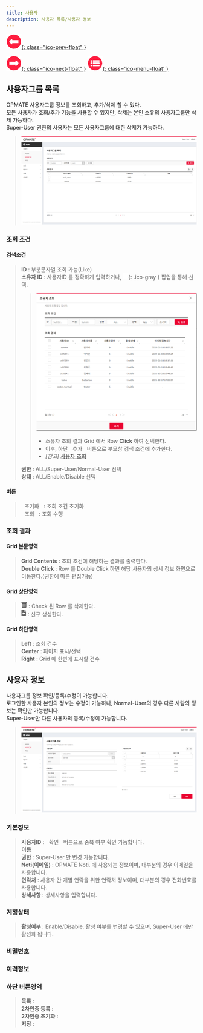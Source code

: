 ```yaml
---
title: 사용자
description: 사용자 목록/사용자 정보
---
```


<link rel="stylesheet" type="text/css" href="../css/opme.css">

<!-- Defined -->
[usergrp-lst]: img/usergrp-lst.png
[usergrp-dtl]: img/usergrp-dtl.png
[popup-user-lst]: img/popup-user-lst.png
[ico-search]: img/icon/ico-search.png
[ico-del]: img/icon/ico-del.png
[ico-add]: img/icon/ico-add.png  
[popup-user]: PopupUser.md

<!-- Floating Menu -->
[user]: User.md "사용자"
[index]: index.md "목차"
[role]: Role.md "역할"
[ico-prev]: img/icon/ico-prev.png
[ico-menu]: img/icon/ico-menu.png
[ico-next]: img/icon/ico-next.png
[![이전][ico-prev]{: class="ico-prev-float" }](User.md "사용자")
<!--[![목차](img/icon/ico-menu.png){: class="ico-menu-float" }](index.md "녹차")-->
[![다음][ico-next]{: class="ico-next-float" }][role]
[![목차](img/icon/ico-menu.png){: class='ico-menu-float' }](/index.md)

## 사용자그룹 목록
OPMATE 사용자그룹 정보를 조회하고, 추가/삭제 할 수 있다.  
모든 사용자가 조회/추가 기능을 사용할 수 있지만, 삭제는 본인 소유의 사용자그룹만 삭제 가능하다.  
Super-User 권한의 사용자는 모든 사용자그룹에 대한 삭제가 가능하다.

>![사용자그룹 목록][usergrp-lst]

### 조회 조건

#### 검색조건
>**ID** : 부분문자열 조회 가능(Like)  
>**소유자 ID** : 사용자ID 를 정확하게 입력하거나, ![소유자 조회][ico-search]{: .ico-gray } 팝업을 통해 선택.  
>> ![소유자 조회][popup-user-lst]  
>> - 소유자 조회 결과 Grid 에서 Row **Click** 하여 선택한다.  
>> - 이후, 하단 <kbd class="btn-red">&nbsp;추가&nbsp;</kbd> 버튼으로 부모창 검색 조건에 추가한다.  
>> - *[참고]* [사용자 조회][popup-user]  
> 
>**권한** : ALL/Super-User/Normal-User 선택  
>**상태** : ALL/Enable/Disable 선택  

#### 버튼
><kbd class="btn-gray">&nbsp;초기화&nbsp;</kbd> : 조회 조건 초기화  
<kbd class="btn-red">&nbsp;조회&nbsp;</kbd> : 조회 수행  
 
### 조회 결과

#### Grid 본문영역
>**Grid Contents** : 조회 조건에 해당하는 결과를 출력한다.  
**Double Click** : Row 를 Double Click 하면 해당 사용자의 상세 정보 화면으로 이동한다.(권한에 따른 편집가능)  
 
#### Grid 상단영역  
> ![삭제][ico-del] : Check 된 Row 를 삭제한다.   
![추가/등록][ico-add] : 신규 생성한다.
 
#### Grid 하단영역
>**Left** : 조회 건수  
**Center** : 페이지 표시/선택  
**Right** : Grid 에 한번에 표시할 건수  


## 사용자 정보
사용자그룹 정보 확인/등록/수정이 가능합니다.  
로그인한 사용자 본인의 정보는 수정이 가능하나, Normal-User의 경우 다른 사람의 정보는 확인만 가능합니다.  
Super-User만 다른 사용자의 등록/수정이 가능합니다.  

>![사용자 정보][usergrp-dtl]
 
### 기본정보
>**사용자ID** : <kbd class="btn-gray">&nbsp;확인&nbsp;</kbd> 버튼으로 중복 여부 확인 가능합니다.  
**이름**  
**권한** : Super-User 만 변경 가능합니다.  
**Noti(이메일)** : OPMATE Noti. 에 사용되는 정보이며, 대부분의 경우 이메일을 사용합니다.  
**연락처** : 사용자 간 개별 연락을 위한 연락처 정보이며, 대부분의 경우 전화번호를 사용합니다.  
**상세사항** : 상세사항을 입력합니다.  

### 계정상태
>**활성여부** : Enable/Disable. 활성 여부를 변경할 수 있으며, Super-User 에만 활성화 됩니다.  

### 비밀번호
>

### 이력정보
>

### 하단 버튼영역
> **목록** :  
> **2차인증 등록** :  
> **2차인증 초기화** :  
> **저장** :  